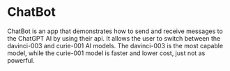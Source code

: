 # ChatBot
ChatBot is an app that demonstrates how to send and receive messages to the ChatGPT AI by using their api. It allows the user to switch between the davinci-003 and curie-001 AI models. The davinci-003 is the most capable model, while the curie-001 model is faster and lower cost, just not as powerful. 
